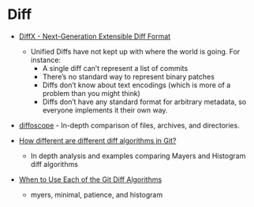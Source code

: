 Diff
====

* [DiffX - Next-Generation Extensible Diff Format](https://diffx.org/)
    * Unified Diffs have not kept up with where the world is going. For instance:
        * A single diff can’t represent a list of commits
        * There’s no standard way to represent binary patches
        * Diffs don’t know about text encodings (which is more of a problem than you might think)
        * Diffs don’t have any standard format for arbitrary metadata, so everyone implements it their own way.


* [diffoscope](https://diffoscope.org/) - In-depth comparison of files, archives, and directories.
* [How different are different diff algorithms in Git?](https://link.springer.com/article/10.1007/s10664-019-09772-z)
    * In depth analysis and examples comparing Mayers and Histogram diff algorithms

* [When to Use Each of the Git Diff Algorithms](https://luppeng.wordpress.com/2020/10/10/when-to-use-each-of-the-git-diff-algorithms/)
    * myers, minimal, patience, and histogram
